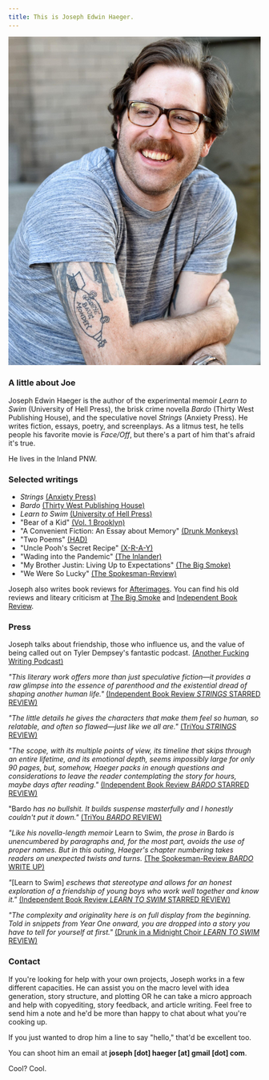 ```yaml
---
title: This is Joseph Edwin Haeger.
---
```


![alt text](img/JEHauthorPic.jpg)

### A little about Joe
Joseph Edwin Haeger is the author of the experimental memoir *Learn to Swim* (University of Hell Press), the brisk crime novella *Bardo* (Thirty West Publishing House), and the speculative novel *Strings* (Anxiety Press). He writes fiction, essays, poetry, and screenplays. As a litmus test, he tells people his favorite movie is *Face/Off*, but there's a part of him that's afraid it's true. 

He lives in the Inland PNW.

### Selected writings
- *Strings* [(Anxiety Press)](https://www.amazon.com/dp/B0D7HX737B?linkCode=ssc&tag=onamzathinsli-20&creativeASIN=B0D7HX737B&asc_item-id=amzn1.ideas.1T5FJB96438FO&ref_=aip_sf_list_spv_ons_d_asin)
- *Bardo* [(Thirty West Publishing House)](https://www.thirtywestph.com/shop/p/bardo)
- *Learn to Swim* [(University of Hell Press)](https://university-of-hell-press.myshopify.com/products/learn-to-swim)
- "Bear of a Kid" [(Vol. 1 Brooklyn)](https://vol1brooklyn.com/tag/joseph-edwin-haeger/)
- "A Convenient Fiction: An Essay about Memory" [(Drunk Monkeys)](https://www.drunkmonkeys.us/2017-posts/2020/6/15/essay-a-convenient-fiction-an-essay-about-memory-joseph-edwin-haeger)
- "Two Poems" [(HAD)](https://www.havehashad.com/hadposts/two-poems-f055c4ec-cd24-4d60-94a5-be08173d1e5f)
- "Uncle Pooh's Secret Recipe" [(X-R-A-Y)](https://xraylitmag.com/uncle-poohs-secret-recipe-by-joseph-haeger/fiction/)
- "Wading into the Pandemic" [(The Inlander)](https://www.inlander.com/spokane/wading-into-the-pandemic/Content?oid=19341517)
- "My Brother Justin: Living Up to Expectations" [(The Big Smoke)](https://thebigsmoke.com/2016/05/24/brother-justin-living-expectations/)
- "We Were So Lucky" [(The Spokesman-Review)](https://www.spokesman.com/stories/2016/jul/31/summer-stories-we-were-so-lucky/)

Joseph also writes book reviews for [Afterimages](https://thirtywest.substack.com/). You can find his old reviews and liteary criticism at [The Big Smoke](https://thebigsmoke.com.au/author/joseph-edwin-haeger/) and [Independent Book Review](https://independentbookreview.com/).

### Press
Joseph talks about friendship, those who influence us, and the value of being called out on Tyler Dempsey's fantastic podcast. [(Another Fucking Writing Podcast)](https://tylerdempseywriting.com/another-fucking-writing-podcast/)

*"This literary work offers more than just speculative fiction—it provides a raw glimpse into the essence of parenthood and the existential dread of shaping another human life."* [(Independent Book Review *STRINGS* STARRED REVIEW)](https://independentbookreview.com/2024/10/29/starred-book-review-strings-by-joseph-edwin-haeger/)

*"The little details he gives the characters that make them feel so human, so relatable, and often so flawed—just like we all are."* [(TriYou *STRINGS* REVIEW)](https://triyou.com/f/strings-by-joseph-edwin-haeger)

*"The scope, with its multiple points of view, its timeline that skips through an entire lifetime, and its emotional depth, seems impossibly large for only 90 pages, but, somehow, Haeger packs in enough questions and considerations to leave the reader contemplating the story for hours, maybe days after reading."* [(Independent Book Review *BARDO* STARRED REVIEW)](https://independentbookreview.com/2023/10/03/starred-book-review-bardo/)

"Bardo *has no bullshit. It builds suspense masterfully and I honestly couldn't put it down."* [(TriYou *BARDO* REVIEW)](https://triyou.com/f/bardo-by-joseph-edwin-haeger?fbclid=PAZXh0bgNhZW0CMTEAAaap1OVSF8ZGmHUcn7gNVUg8lM-C_pGDF21JbL0_B7kMsohTV2Mn_9Zwens_aem_ZmFrZWR1bW15MTZieXRlcw)

*"Like his novella-length memoir* Learn to Swim, *the prose in* Bardo *is unencumbered by paragraphs and, for the most part, avoids the use of proper names. But in this outing, Haeger's chapter numbering takes readers on unexpected twists and turns.* [(The Spokesman-Review *BARDO* WRITE UP)](https://www.spokesman.com/stories/2023/nov/26/joseph-edwin-haegers-bardo-tackles-violence-vengea/)

*"*[Learn to Swim] *eschews that stereotype and allows for an honest exploration of a friendship of young boys who work well together and know it."* 
[(Independent Book Review *LEARN TO SWIM* STARRED REVIEW)](https://independentbookreview.com/2019/05/07/book-review-learn-to-swim/)

*"The complexity and originality here is on full display from the beginning. Told in snippets from Year One onward, you are dropped into a story you have to tell for yourself at first."* 
[(Drunk in a Midnight Choir *LEARN TO SWIM* REVIEW)](https://drunkinamidnightchoir.wordpress.com/2016/04/20/review-learn-to-swim-by-joseph-edwin-haeger/)

### Contact
If you're looking for help with your own projects, Joseph works in a few different capacities. He can assist you on the macro level with idea generation, story structure, and plotting OR he can take a micro approach and help with copyediting, story feedback, and article writing. Feel free to send him a note and he'd be more than happy to chat about what you're cooking up. 

If you just wanted to drop him a line to say "hello," that'd be excellent too.

You can shoot him an email at 
**joseph [dot] haeger [at] gmail [dot] com**. 

Cool? Cool.





